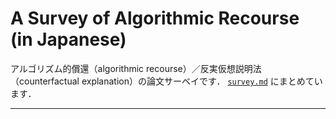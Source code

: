 # A Survey of Algorithmic Recourse (in Japanese)

アルゴリズム的償還（algorithmic recourse）／反実仮想説明法（counterfactual explanation）の論文サーベイです．
[`survey.md`](https://github.com/kelicht/algorithmic-recourse-survey/blob/main/survey.md) にまとめています．


---